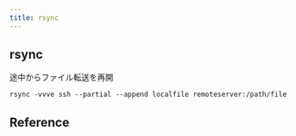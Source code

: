 ```yaml
---
title: rsync
---
```


## rsync

途中からファイル転送を再開

```
rsync -vvve ssh --partial --append localfile remoteserver:/path/file
```

## Reference

